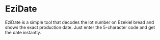 # EziDate
EziDate is a simple tool that decodes the lot number on Ezekiel bread and shows the exact production date. Just enter the 5-character code and get the date instantly.
